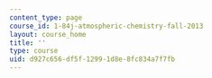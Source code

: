 ```yaml
---
content_type: page
course_id: 1-84j-atmospheric-chemistry-fall-2013
layout: course_home
title: ''
type: course
uid: d927c656-df5f-1299-1d8e-8fc834a7f7fb
---
```

